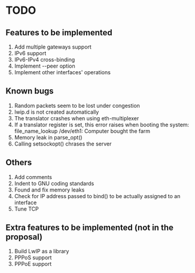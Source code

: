 # TODO

## Features to be implemented

1. Add multiple gateways support
2. IPv6 support
3. IPv6-IPv4 cross-binding
4. Implement --peer option
5. Implement other interfaces' operations

## Known bugs

1. Random packets seem to be lost under congestion
2. lwip.d is not created automatically
3. The translator crashes when using eth-multiplexer
4. If a translator register is set, this error raises when booting the system: file_name_lookup /dev/eth1: Computer bought the farm
5. Memory leak in parse_opt()
6. Calling setsockopt() chrases the server

## Others

1. Add comments
2. Indent to GNU coding standards
3. Found and fix memory leaks
4. Check for IP address passed to bind() to be actually assigned to an interface
5. Tune TCP

## Extra features to be implemented (not in the proposal)

1. Build LwIP as a library
2. PPPoS support
3. PPPoE support

